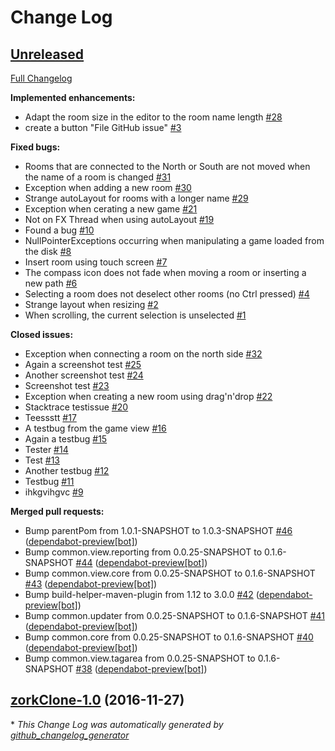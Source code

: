 # Change Log

## [Unreleased](https://github.com/vatbub/zorkClone/tree/HEAD)

[Full Changelog](https://github.com/vatbub/zorkClone/compare/zorkClone-1.0...HEAD)

**Implemented enhancements:**

- Adapt the room size in the editor to the room name length [\#28](https://github.com/vatbub/zorkClone/issues/28)
- create a button "File GitHub issue" [\#3](https://github.com/vatbub/zorkClone/issues/3)

**Fixed bugs:**

- Rooms that are connected to the North or South are not moved when the name of a room is changed [\#31](https://github.com/vatbub/zorkClone/issues/31)
- Exception when adding a new room [\#30](https://github.com/vatbub/zorkClone/issues/30)
- Strange autoLayout for rooms with a longer name [\#29](https://github.com/vatbub/zorkClone/issues/29)
- Exception when cerating a new game [\#21](https://github.com/vatbub/zorkClone/issues/21)
- Not on FX Thread when using autoLayout [\#19](https://github.com/vatbub/zorkClone/issues/19)
- Found a bug [\#10](https://github.com/vatbub/zorkClone/issues/10)
- NullPointerExceptions occurring when manipulating a game loaded from the disk [\#8](https://github.com/vatbub/zorkClone/issues/8)
- Insert room using touch screen [\#7](https://github.com/vatbub/zorkClone/issues/7)
- The compass icon does not fade when moving a room or inserting a new path [\#6](https://github.com/vatbub/zorkClone/issues/6)
- Selecting a room does not deselect other rooms \(no Ctrl pressed\) [\#4](https://github.com/vatbub/zorkClone/issues/4)
- Strange layout when resizing [\#2](https://github.com/vatbub/zorkClone/issues/2)
- When scrolling, the current selection is unselected [\#1](https://github.com/vatbub/zorkClone/issues/1)

**Closed issues:**

- Exception when connecting a room on the north side [\#32](https://github.com/vatbub/zorkClone/issues/32)
- Again a screenshot test [\#25](https://github.com/vatbub/zorkClone/issues/25)
- Another screenshot test [\#24](https://github.com/vatbub/zorkClone/issues/24)
- Screenshot test [\#23](https://github.com/vatbub/zorkClone/issues/23)
- Exception when creating a new room using drag'n'drop [\#22](https://github.com/vatbub/zorkClone/issues/22)
- Stacktrace testissue [\#20](https://github.com/vatbub/zorkClone/issues/20)
- Teessstt [\#17](https://github.com/vatbub/zorkClone/issues/17)
- A testbug from the game view [\#16](https://github.com/vatbub/zorkClone/issues/16)
- Again a testbug [\#15](https://github.com/vatbub/zorkClone/issues/15)
- Tester [\#14](https://github.com/vatbub/zorkClone/issues/14)
- Test [\#13](https://github.com/vatbub/zorkClone/issues/13)
- Another testbug [\#12](https://github.com/vatbub/zorkClone/issues/12)
- Testbug [\#11](https://github.com/vatbub/zorkClone/issues/11)
- ihkgvihgvc [\#9](https://github.com/vatbub/zorkClone/issues/9)

**Merged pull requests:**

- Bump parentPom from 1.0.1-SNAPSHOT to 1.0.3-SNAPSHOT [\#46](https://github.com/vatbub/zorkClone/pull/46) ([dependabot-preview[bot]](https://github.com/apps/dependabot-preview))
- Bump common.view.reporting from 0.0.25-SNAPSHOT to 0.1.6-SNAPSHOT [\#44](https://github.com/vatbub/zorkClone/pull/44) ([dependabot-preview[bot]](https://github.com/apps/dependabot-preview))
- Bump common.view.core from 0.0.25-SNAPSHOT to 0.1.6-SNAPSHOT [\#43](https://github.com/vatbub/zorkClone/pull/43) ([dependabot-preview[bot]](https://github.com/apps/dependabot-preview))
- Bump build-helper-maven-plugin from 1.12 to 3.0.0 [\#42](https://github.com/vatbub/zorkClone/pull/42) ([dependabot-preview[bot]](https://github.com/apps/dependabot-preview))
- Bump common.updater from 0.0.25-SNAPSHOT to 0.1.6-SNAPSHOT [\#41](https://github.com/vatbub/zorkClone/pull/41) ([dependabot-preview[bot]](https://github.com/apps/dependabot-preview))
- Bump common.core from 0.0.25-SNAPSHOT to 0.1.6-SNAPSHOT [\#40](https://github.com/vatbub/zorkClone/pull/40) ([dependabot-preview[bot]](https://github.com/apps/dependabot-preview))
- Bump common.view.tagarea from 0.0.25-SNAPSHOT to 0.1.6-SNAPSHOT [\#38](https://github.com/vatbub/zorkClone/pull/38) ([dependabot-preview[bot]](https://github.com/apps/dependabot-preview))

## [zorkClone-1.0](https://github.com/vatbub/zorkClone/tree/zorkClone-1.0) (2016-11-27)


\* *This Change Log was automatically generated by [github_changelog_generator](https://github.com/skywinder/Github-Changelog-Generator)*